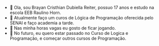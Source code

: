 - 🔭 Ola, sou Brayan Cristhian Dubiella Reiter, possuo 17 anos e estudo na escola EEB Raulino Horn.
- 🌱 Atualmente faço um curos de Lógica de Programação oferecida pelo SENAI e faço academia a tarde.
- 👯 Nas minha horas vagas eu gosto de ficar jogando.
- 🤔 No futuro, eu quero estar passado no Curso de Logica e Programação, e começar outros cursos de Programação.
